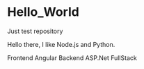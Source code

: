 # Hello_World
Just test repository

Hello there, I like Node.js and Python.

Frontend Angular
Backend ASP.Net
FullStack


